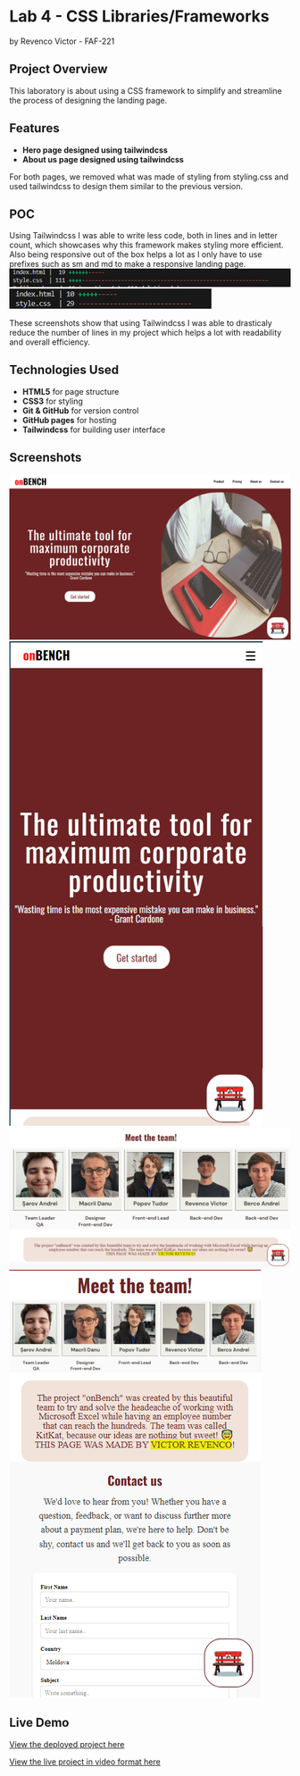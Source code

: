 # Lab 4 - CSS Libraries/Frameworks

by Revenco Victor - FAF-221

## Project Overview
This laboratory is about using a CSS framework to simplify and streamline the process of designing the landing page.

## Features
- **Hero page designed using tailwindcss**
- **About us page designed using tailwindcss**

For both pages, we removed what was made of styling from styling.css and used tailwindcss to design them similar to the previous version.

## POC
Using Tailwindcss I was able to write less code, both in lines and in letter count, which showcases why this framework makes styling more efficient. Also being responsive out of the box helps a lot as I only have to use prefixes such as sm and md to make a responsive landing page.
![POC_1](screenshots/POC_1.PNG)
![POC_2](screenshots/POC_2.PNG)

These screenshots show that using Tailwindcss I was able to drasticaly reduce the number of lines in my project which helps a lot with readability and overall efficiency.

## Technologies Used
- **HTML5** for page structure
- **CSS3** for styling
- **Git & GitHub** for version control
- **GitHub pages** for hosting
- **Tailwindcss** for building user interface

## Screenshots
![Hero page desktop tailwindcss](screenshots/Hero_page_tailwindcss_desktop.PNG)
![Hero page mobile tailwindcss](screenshots/Hero_page_tailwindcss_mobile.PNG)
![About us page desktop tailwindcss](screenshots/About_us_page_tailwindcss_desktop.PNG)
![About us page mobile tailwindcss](screenshots/About_us_page_tailwindcss_mobile.PNG)

## Live Demo
[View the deployed project here](https://kipitokisk.github.io/WEB_Lab/)

[View the live project in video format here](https://drive.google.com/file/d/1mx6u4-VgTDkohJlP2jz2jNFl-XRTVMwE/view?usp=sharing)